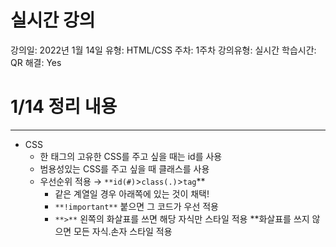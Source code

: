 # 실시간 강의

강의일: 2022년 1월 14일
유형: HTML/CSS
주차: 1주차
강의유형: 실시간
학습시간: QR
해결: Yes

# 1/14 정리 내용

---

- CSS
    - 한 태그의 고유한 CSS를 주고 싶을 때는 id를 사용
    - 범용성있는 CSS를 주고 싶을 때 클래스를 사용
    - 우선순위 적용 → `**id(#)`>`class(.)`>`tag`**
        - 같은 계열일 경우 아래쪽에 있는 것이 채택!
        - `**!important**` 붙으면 그 코드가 우선 적용
        - `**>**` 왼쪽의 화살표를 쓰면 해당 자식만 스타일 적용
        **화살표를 쓰지 않으면  모든 자식.손자 스타일 적용